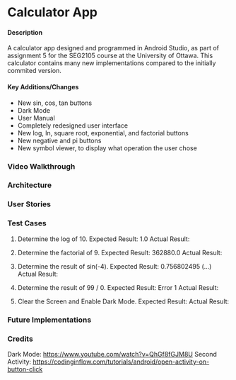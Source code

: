 # Calculator App

#### Description
A calculator app designed and programmed in Android Studio, as part of assignment 5 for the SEG2105 course at the University of Ottawa.
This calculator contains many new implementations compared to the initially commited version.

#### Key Additions/Changes
- New sin, cos, tan buttons
- Dark Mode
- User Manual
- Completely redesigned user interface
- New log, ln, square root, exponential, and factorial buttons
- New negative and pi buttons
- New symbol viewer, to display what operation the user chose

### Video Walkthrough

### Architecture

### User Stories

### Test Cases

1. Determine the log of 10.
Expected Result: 1.0
Actual Result:

2. Determine the factorial of 9.
Expected Result: 362880.0
Actual Result:

3. Determine the result of sin(-4).
Expected Result: 0.756802495 (...)
Actual Result:

4. Determine the result of 99 / 0.
Expected Result: Error 1
Actual Result:

5. Clear the Screen and Enable Dark Mode.
Expected Result:
Actual Result:

### Future Implementations


### Credits
Dark Mode: https://www.youtube.com/watch?v=QhGf8fGJM8U
Second Activity: https://codinginflow.com/tutorials/android/open-activity-on-button-click
